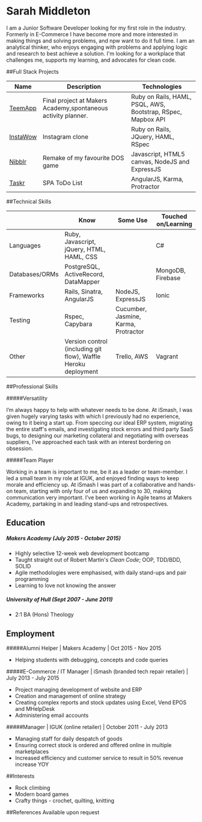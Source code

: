 # Sarah Middleton
  I am a Junior Software Developer looking for my first role in the industry. Formerly in E-Commerce I have become more and more interested in making things and solving problems, and npw want to do it full time. I am an analytical thinker, who enjoys engaging with problems and applying logic and research to best achieve a solution. I'm looking for a workplace that challenges me, supports my learning, and advocates for clean code.

##Full Stack Projects

| Name | Description | Technologies |
| ---- | ----------- | ------------ |
| [TeemApp](https://github.com/tealpaintedduck/final_project) | Final project at Makers Academy,spontaneous activity planner. | Ruby on Rails, HAML, PSQL, AWS, Bootstrap, RSpec, Mapbox API |
| [InstaWow](https://github.com/tealpaintedduck/instagram-challenge) | Instagram clone | Ruby on Rails, JQuery, HAML, RSpec |
| [Nibblr](https://github.com/tealpaintedduck/nibbles) | Remake of my favourite DOS game | Javascript, HTML5 canvas, NodeJS and ExpressJS |
| [Taskr](https://github.com/tealpaintedduck/todo_challenge) | SPA ToDo List | AngularJS, Karma, Protractor |


##Technical Skills

|  | Know | Some Use | Touched on/Learning |
| --- | --- | --- | --- |
| Languages | Ruby, Javascript, jQuery, HTML, HAML, CSS |  | C# |
| Databases/ORMs | PostgreSQL, ActiveRecord, DataMapper |  | MongoDB, Firebase |
| Frameworks | Rails, Sinatra, AngularJS | NodeJS, ExpressJS | Ionic |
| Testing | Rspec, Capybara | Cucumber, Jasmine, Karma, Protractor |  |
| Other | Version control (including git flow), Waffle Heroku deployment | Trello, AWS | Vagrant |

##Professional Skills

#####Versatility

I’m always happy to help with whatever needs to be done. At iSmash, I was given hugely varying tasks with which I previously had no experience, owing to it being a start up. From speccing our ideal ERP system, migrating the entire staff's emails, and investigating stock errors and third party SaaS bugs, to designing our marketing collateral and negotiating with overseas suppliers, I've approached each task with
an interest bordering on obsession.

#####Team Player

Working in a team is important to me, be it as a leader or team-member. I led a small team in my role at IGUK, and enjoyed finding ways to keep morale and efficiency up. At iSmash I was part of a collaborative and hands-on team, starting with only four of us and expanding to 30, making communication very important. I’ve been working in Agile teams at Makers Academy, partaking in and leading stand-ups and
retrospectives.


## Education
##### Makers Academy (July 2015 - October 2015)
  - Highly selective 12-week web development bootcamp
  - Taught straight out of Robert Martin's *Clean Code*; OOP, TDD/BDD, SOLID
  - Agile methodologies were emphasised, with daily stand-ups and pair programming
  - Learning to love not knowing the answer

##### University of Hull (Sept 2007 - June 2011)
 - 2:1 BA (Hons) Theology

## Employment

#####Alumni Helper | Makers Academy | Oct 2015 - Nov 2015

- Helping students with debugging, concepts and code queries

#####E-Commerce / IT Manager | iSmash (branded tech repair retailer) | July 2013 - July 2015

- Project managing development of website and ERP
- Creation and management of online strategy
- Creating complex reports and stock updates using Excel, Vend EPOS and MHelpDesk
- Administering email accounts

#####Manager | IGUK (online retailer) | October 2011 - July 2013

- Managing staff for daily despatch of goods
- Ensuring correct stock is ordered and offered online in multiple marketplaces
- Increased efficiency and customer service to result in 50% revenue increase YOY

##Interests

- Rock climbing
- Modern board games
- Crafty things - crochet, quilting, knitting

##References
  Available upon request